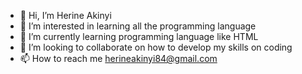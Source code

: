 - 👋 Hi, I’m Herine Akinyi
- 👀 I’m interested in learning all the programming language 
- 🌱 I’m currently learning programming language like HTML
- 💞️ I’m looking to collaborate on how to develop my skills on coding 
- 📫 How to reach me herineakinyi84@gmail.com

<!---
HerineAkinyi/HerineAkinyi is a ✨ special ✨ repository because its `README.md` (this file) appears on your GitHub profile.
You can click the Preview link to take a look at your changes.
--->
